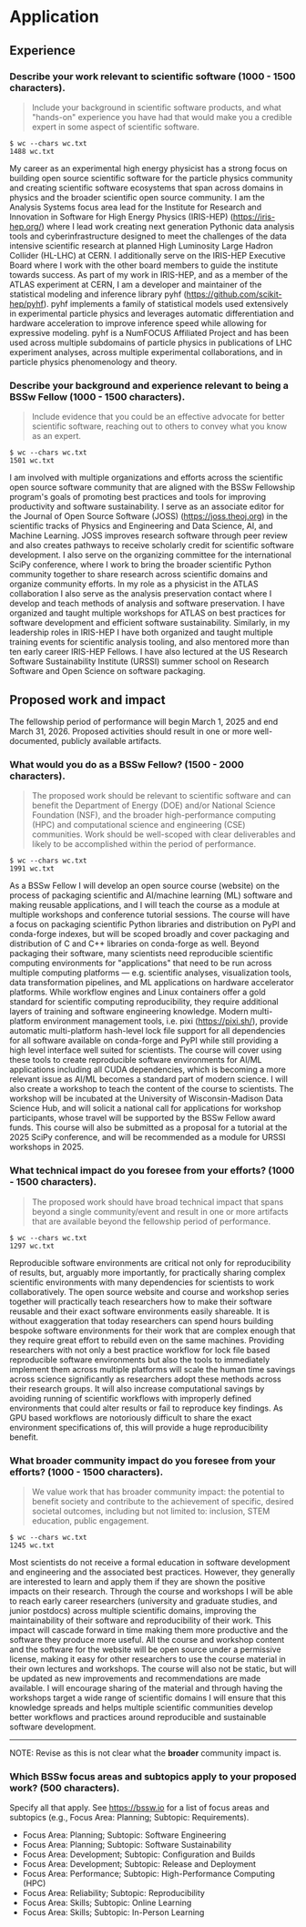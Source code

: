 # Application

## Experience

### Describe your work relevant to scientific software (1000 - 1500 characters).

> Include your background in scientific software products, and what "hands-on" experience you have had that would make you a credible expert in some aspect of scientific software.

```
$ wc --chars wc.txt
1488 wc.txt
```

My career as an experimental high energy physicist has a strong focus on building open source scientific software for the particle physics community and creating scientific software ecosystems that span across domains in physics and the broader scientific open source community.
I am the Analysis Systems focus area lead for the Institute for Research and Innovation in Software for High Energy Physics (IRIS-HEP) (https://iris-hep.org/) where I lead work creating next generation Pythonic data analysis tools and cyberinfrastructure designed to meet the challenges of the data intensive scientific research at planned High Luminosity Large Hadron Collider (HL-LHC) at CERN.
I additionally serve on the IRIS-HEP Executive Board where I work with the other board members to guide the institute towards success.
As part of my work in IRIS-HEP, and as a member of the ATLAS experiment at CERN, I am a developer and maintainer of the statistical modeling and inference library pyhf (https://github.com/scikit-hep/pyhf).
pyhf implements a family of statistical models used extensively in experimental particle physics and leverages automatic differentiation and hardware acceleration to improve inference speed while allowing for expressive modeling.
pyhf is a NumFOCUS Affiliated Project and has been used across multiple subdomains of particle physics in publications of LHC experiment analyses, across multiple experimental collaborations, and in particle physics phenomenology and theory.

### Describe your background and experience relevant to being a BSSw Fellow (1000 - 1500 characters).

> Include evidence that you could be an effective advocate for better scientific software, reaching out to others to convey what you know as an expert.

```
$ wc --chars wc.txt
1501 wc.txt
```

I am involved with multiple organizations and efforts across the scientific open source software community that are aligned with the BSSw Fellowship program's goals of promoting best practices and tools for improving productivity and software sustainability.
I serve as an associate editor for the Journal of Open Source Software (JOSS) (https://joss.theoj.org) in the scientific tracks of Physics and Engineering and Data Science, AI, and Machine Learning.
JOSS improves research software through peer review and also creates pathways to receive scholarly credit for scientific software development.
I also serve on the organizing committee for the international SciPy conference, where I work to bring the broader scientific Python community together to share research across scientific domains and organize community efforts.
In my role as a physicist in the ATLAS collaboration I also serve as the analysis preservation contact where I develop and teach methods of analysis and software preservation.
I have organized and taught multiple workshops for ATLAS on best practices for software development and efficient software sustainability.
Similarly, in my leadership roles in IRIS-HEP I have both organized and taught multiple training events for scientific analysis tooling, and also mentored more than ten early career IRIS-HEP Fellows.
I have also lectured at the US Research Software Sustainability Institute (URSSI) summer school on Research Software and Open Science on software packaging.

## Proposed work and impact

The fellowship period of performance will begin March 1, 2025 and end March 31, 2026. Proposed activities should result in one or more well-documented, publicly available artifacts.

### What would you do as a BSSw Fellow? (1500 - 2000 characters).

> The proposed work should be relevant to scientific software and can benefit the Department of Energy (DOE) and/or National Science Foundation (NSF), and the broader high-performance computing (HPC) and computational science and engineering (CSE) communities.
> Work should be well-scoped with clear deliverables and likely to be accomplished within the period of performance.

```
$ wc --chars wc.txt
1991 wc.txt
```

As a BSSw Fellow I will develop an open source course (website) on the process of packaging scientific and AI/machine learning (ML) software and making reusable applications, and I will teach the course as a module at multiple workshops and conference tutorial sessions.
The course will have a focus on packaging scientific Python libraries and distribution on PyPI and conda-forge indexes, but will be scoped broadly and cover packaging and distribution of C and C++ libraries on conda-forge as well.
Beyond packaging their software, many scientists need reproducible scientific computing environments for "applications" that need to be run across multiple computing platforms &mdash; e.g. scientific analyses, visualization tools, data transformation pipelines, and ML applications on hardware accelerator platforms.
While workflow engines and Linux containers offer a gold standard for scientific computing reproducibility, they require additional layers of training and software engineering knowledge.
Modern multi-platform environment management tools, i.e. pixi (https://pixi.sh/), provide automatic multi-platform hash-level lock file support for all dependencies for all software available on conda-forge and PyPI while still providing a high level interface well suited for scientists.
The course will cover using these tools to create reproducible software environments for AI/ML applications including all CUDA dependencies, which is becoming a more relevant issue as AI/ML becomes a standard part of modern science.
I will also create a workshop to teach the content of the course to scientists.
The workshop will be incubated at the University of Wisconsin-Madison Data Science Hub, and will solicit a national call for applications for workshop participants, whose travel will be supported by the BSSw Fellow award funds.
This course will also be submitted as a proposal for a tutorial at the 2025 SciPy conference, and will be recommended as a module for URSSI workshops in 2025.

### What technical impact do you foresee from your efforts? (1000 - 1500 characters).

> The proposed work should have broad technical impact that spans beyond a single community/event and result in one or more artifacts that are available beyond the fellowship period of performance.

```
$ wc --chars wc.txt
1297 wc.txt
```

Reproducible software environments are critical not only for reproducibility of results, but, arguably more importantly, for practically sharing complex scientific environments with many dependencies for scientists to work collaboratively.
The open source website and course and workshop series together will practically teach researchers how to make their software reusable and their exact software environments easily shareable.
It is without exaggeration that today researchers can spend hours building bespoke software environments for their work that are complex enough that they require great effort to rebuild even on the same machines.
Providing researchers with not only a best practice workflow for lock file based reproducible software environments but also the tools to immediately implement them across multiple platforms will scale the human time savings across science significantly as researchers adopt these methods across their research groups.
It will also increase computational savings by avoiding running of scientific workflows with improperly defined environments that could alter results or fail to reproduce key findings.
As GPU based workflows are notoriously difficult to share the exact environment specifications of, this will provide a huge reproducibility benefit.

### What broader community impact do you foresee from your efforts? (1000 - 1500 characters).

> We value work that has broader community impact: the potential to benefit society and contribute to the achievement of specific, desired societal outcomes, including but not limited to: inclusion, STEM education, public engagement.

```
$ wc --chars wc.txt
1245 wc.txt
```

Most scientists do not receive a formal education in software development and engineering and the associated best practices.
However, they generally are interested to learn and apply them if they are shown the positive impacts on their research.
Through the course and workshops I will be able to reach early career researchers (university and graduate studies, and junior postdocs) across multiple scientific domains, improving the maintainability of their software and reproducibility of their work.
This impact will cascade forward in time making them more productive and the software they produce more useful.
All the course and workshop content and the software for the website will be open source under a permissive license, making it easy for other researchers to use the course material in their own lectures and workshops.
The course will also not be static, but will be updated as new improvements and recommendations are made available.
I will encourage sharing of the material and through having the workshops target a wide range of scientific domains I will ensure that this knowledge spreads and helps multiple scientific communities develop better workflows and practices around reproducible and sustainable software development.

---

NOTE: Revise as this is not clear what the **broader** community impact is.

### Which BSSw focus areas and subtopics apply to your proposed work? (500 characters).
Specify all that apply.
See https://bssw.io for a list of focus areas and subtopics (e.g., Focus Area: Planning; Subtopic: Requirements).

* Focus Area: Planning; Subtopic: Software Engineering
* Focus Area: Planning; Subtopic: Software Sustainability
* Focus Area: Development; Subtopic: Configuration and Builds
* Focus Area: Development; Subtopic: Release and Deployment
* Focus Area: Performance; Subtopic: High-Performance Computing (HPC)
* Focus Area: Reliability; Subtopic: Reproducibility
* Focus Area: Skills; Subtopic: Online Learning
* Focus Area: Skills; Subtopic: In-Person Learning
